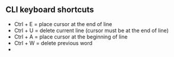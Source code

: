 ## CLI keyboard shortcuts

- Ctrl + E = place cursor at the end of line
- Ctrl + U = delete current line (cursor must be at the end of line)
- Ctrl + A = place cursor at the beginning of line
- Ctrl + W = delete previous word
- 
